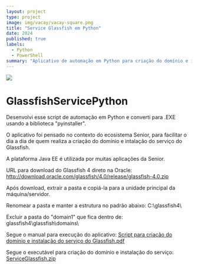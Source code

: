 ```yaml
---
layout: project
type: project
image: img/vacay/vacay-square.png
title: "Service Glassfish em Python"
date: 2024
published: true
labels:
  - Python
  - PowerShell
summary: "Aplicativo de automação em Python para criação do domínio e instalação do serviço do Glassfish"
---
```


<img class="img-fluid" src="../img/vacay/vacay-home-page.png">

# GlassfishServicePython

Desenvolvi esse script de automação em Python e converti para .EXE usando a biblioteca "pyinstaller".

O aplicativo foi pensado no contexto do ecosistema Senior, para facilitar o dia a dia de quem realiza a criação do domínio e intalação do serviço do Glassfish.

A plataforma Java EE é utilizada por muitas aplicações da Senior.

URL para download do Glassfish 4 direto na Oracle:
http://download.oracle.com/glassfish/4.0/release/glassfish-4.0.zip

Após download, extrair a pasta e copiá-la para a unidade principal da máquina/servidor.

Renomear a pasta e manter a estrutura no padrão abaixo:
C:\glassfish4\

Excluir a pasta do "domain1" que fica dentro de:
glassfish4\glassfish\domains\


Segue o manual para execução do aplicativo:
[Script para criação do domínio e instalação do serviço do Glassfish.pdf](https://github.com/user-attachments/files/16870176/Script.para.criacao.do.dominio.e.instalacao.do.servico.do.Glassfish.pdf)

Segue o executável para criação do domínio e instalação do serviço:
[ServiceGlassfish.zip](https://github.com/user-attachments/files/16861661/ServiceGlassfish.zip)
